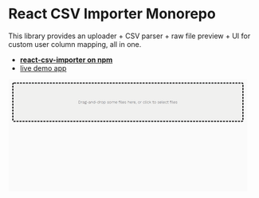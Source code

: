 # React CSV Importer Monorepo

This library provides an uploader + CSV parser + raw file preview + UI for custom user column
mapping, all in one.

- **[react-csv-importer on npm](https://www.npmjs.com/package/react-csv-importer)**
- [live demo app](https://react-csv-importer.vercel.app/)

![React CSV Importer usage demo](package-core/react-csv-importer-demo-20200915.gif)
